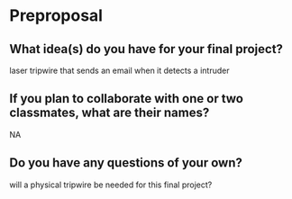 # Preproposal

## What idea(s) do you have for your final project?

laser tripwire that sends an email when it detects a intruder

## If you plan to collaborate with one or two classmates, what are their names?

NA

## Do you have any questions of your own?
will a physical tripwire be needed for this final project?
